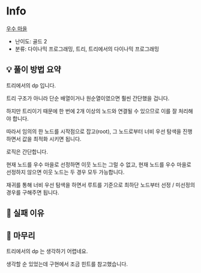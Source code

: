# Info
[우수 마을](https://boj.kr/1949)

- 난이도: 골드 2
- 분류: 다이나믹 프로그래밍, 트리, 트리에서의 다이나믹 프로그래밍

## 💡 풀이 방법 요약

트리에서의 dp 입니다.

트리 구조가 아니라 단순 배열이거나 원순열이였으면 훨씬 간단했을 겁니다.

하지만 트리이기 때문에 한 번에 2개 이상의 노드와 연결될 수 있으므로 이를 잘 처리해야 합니다.

따라서 임의의 한 노드를 시작점으로 잡고(root), 그 노드로부터 너비 우선 탐색을 진행하면서 값을 최적화 시키면 됩니다.

로직은 간단합니다.

현재 노드를 우수 마을로 선정하면 이웃 노드는 그럴 수 없고, 현재 노드를 우수 마을로 선정하지 않으면 이웃 노드는 두 경우 모두 가능합니다.

재귀를 통해 너비 우선 탐색을 하면서 루트를 기준으로 최하단 노드부터 선정 / 미선정의 경우를 구해주면 됩니다.

## 👀 실패 이유

## 🙂 마무리

트리에서의 dp 는 생각하기 어렵네요.

생각할 순 있었는데 구현에서 조금 힌트를 참고했습니다.

